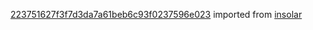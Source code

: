 [223751627f3f7d3da7a61beb6c93f0237596e023](https://github.com/insolar/insolar/commit/223751627f3f7d3da7a61beb6c93f0237596e023) imported from [insolar](https://github.com/insolar/insolar)
